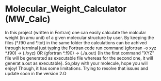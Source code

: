 # Molecular_Weight_Calculator (MW_Calc)
In this project (written in Fortran) one can easily calculate the molcular weight (in amu unit) of a given molecular structure by user. By keeping the files (*.f90 and *.txt) in the same folder the calculations can be achived through terminal just typing the Fortran code run command (gfortran -o xyz *.f90) -> (./xyz) OR (gfortran *.f90) -> (./a.out) {In the first command "XYZ" file will be generated as executable file whereas for the second one, it will generat a.out as executable}. So,play with your molecule, hope you will enjoy!
Though, it has some limitations. Trying to resolve that issues and update soon in the version 2.O
